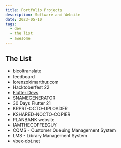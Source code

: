 ```yaml
---
title: Portfolio Projects
description: Software and Website
date: 2023-05-10
tags:
  - dev
  - the list
  - awesome
---
```


## The List
- bicoltranslate
- feedboard
- lorenzokimarthur.com
- Hacktoberfest 22
- [ Flutter Devs ](https://devs.flutter.ph/)
- SNAMEGENERATOR
- 30 Days Flutter 21
- KRPRT-OCTO-UPLOADER
- KSHARED-NOCTO-COPIER
- PLANBANK website
- IAMTHECOFFEEGUY 
- CQMS - Customer Queuing Management System
- LMS - Library Management System
- vbex-dot.net
  